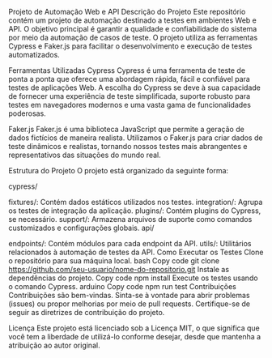 
Projeto de Automação Web e API
Descrição do Projeto
Este repositório contém um projeto de automação destinado a testes em ambientes Web e API. O objetivo principal é garantir a qualidade e confiabilidade do sistema por meio da automação de casos de teste. O projeto utiliza as ferramentas Cypress e Faker.js para facilitar o desenvolvimento e execução de testes automatizados.

Ferramentas Utilizadas
Cypress
Cypress é uma ferramenta de teste de ponta a ponta que oferece uma abordagem rápida, fácil e confiável para testes de aplicações Web. A escolha do Cypress se deve à sua capacidade de fornecer uma experiência de teste simplificada, suporte robusto para testes em navegadores modernos e uma vasta gama de funcionalidades poderosas.

Faker.js
Faker.js é uma biblioteca JavaScript que permite a geração de dados fictícios de maneira realista. Utilizamos o Faker.js para criar dados de teste dinâmicos e realistas, tornando nossos testes mais abrangentes e representativos das situações do mundo real.

Estrutura do Projeto
O projeto está organizado da seguinte forma:

cypress/

fixtures/: Contém dados estáticos utilizados nos testes.
integration/: Agrupa os testes de integração da aplicação.
plugins/: Contém plugins do Cypress, se necessário.
support/: Armazena arquivos de suporte como comandos customizados e configurações globais.
api/

endpoints/: Contém módulos para cada endpoint da API.
utils/: Utilitários relacionados à automação de testes da API.
Como Executar os Testes
Clone o repositório para sua máquina local.
bash
Copy code
git clone https://github.com/seu-usuario/nome-do-repositorio.git
Instale as dependências do projeto.
Copy code
npm install
Execute os testes usando o comando Cypress.
arduino
Copy code
npm run test
Contribuições
Contribuições são bem-vindas. Sinta-se à vontade para abrir problemas (issues) ou propor melhorias por meio de pull requests. Certifique-se de seguir as diretrizes de contribuição do projeto.

Licença
Este projeto está licenciado sob a Licença MIT, o que significa que você tem a liberdade de utilizá-lo conforme desejar, desde que mantenha a atribuição ao autor original.

